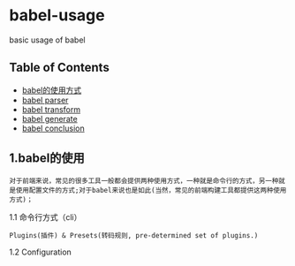 # babel-usage

basic usage of babel

## Table of Contents

- [babel的使用方式](#babel-use-method)
- [babel parser](#babel-parser)
- [babel transform](#babel-transform)
- [babel generate](#babel-generate)
- [babel conclusion](#babel-concurrency)

## 1.babel的使用

    对于前端来说，常见的很多工具一般都会提供两种使用方式，一种就是命令行的方式，另一种就是使用配置文件的方式;对于babel来说也是如此(当然，常见的前端构建工具都提供这两种使用方式)；

1.1 命令行方式（cli）

    Plugins(插件) & Presets(转码规则, pre-determined set of plugins.)

1.2 Configuration
